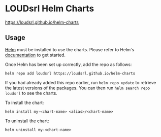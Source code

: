 # LOUDsrl Helm Charts

https://loudsrl.github.io/helm-charts

## Usage

[Helm](https://helm.sh) must be installed to use the charts. Please refer to
Helm's [documentation](https://helm.sh/docs) to get started.

Once Helm has been set up correctly, add the repo as follows:

`helm repo add loudsrl https://loudsrl.github.io/helm-charts`

If you had already added this repo earlier, run `helm repo update` to retrieve
the latest versions of the packages. You can then run `helm search repo loudsrl`
to see the charts.

To install the <chart-name> chart:

    helm install my-<chart-name> <alias>/<chart-name>

To uninstall the chart:

    helm uninstall my-<chart-name>
